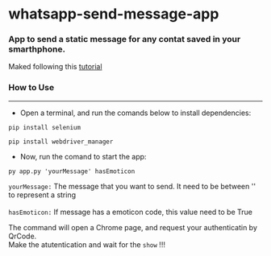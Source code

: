# whatsapp-send-message-app

### App to send a static message for any contat saved in your smarthphone.


Maked following this [tutorial](https://devaprender.com/como-criar-um-bot-no-whatsapp)

### How to Use
---
- Open a terminal, and run the comands below to install dependencies:

```
pip install selenium
```

```
pip install webdriver_manager
```

- Now, run the comand to start the app: 
```
py app.py 'yourMessage' hasEmoticon
```
```yourMessage:``` The message that you want to send. It need to be between '' to represent a string
<br>
<br>
```hasEmoticon:``` If message has a emoticon code, this value need to be True

The command will open a Chrome page, and request your authenticatin by QrCode.
<br>
Make the atutentication and wait for the ```show``` !!! 

